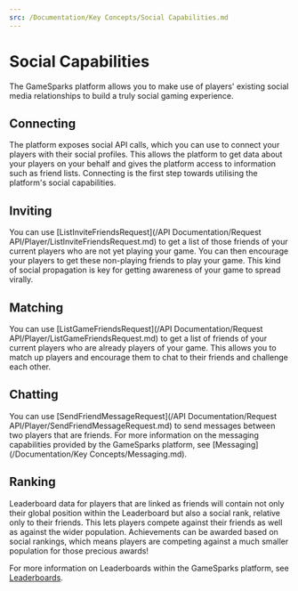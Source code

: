 ```yaml
---
src: /Documentation/Key Concepts/Social Capabilities.md
---
```


# Social Capabilities

The GameSparks platform allows you to make use of players' existing social media relationships to build a truly social gaming experience.

## Connecting

The platform exposes social API calls, which you can use to connect your players with their social profiles. This allows the platform to get data about your players on your behalf and gives the platform access to information such as friend lists. Connecting is the first step towards utilising the platform's social capabilities.

## Inviting

You can use [ListInviteFriendsRequest](/API Documentation/Request API/Player/ListInviteFriendsRequest.md) to get a list of those friends of your current players who are not yet playing your game. You can then encourage your players to get these non-playing friends to play your game. This kind of social propagation is key for getting awareness of your game to spread virally.

## Matching

You can use [ListGameFriendsRequest](/API Documentation/Request API/Player/ListGameFriendsRequest.md) to get a list of friends of your current players who are already players of your game. This allows you to match up players and encourage them to chat to their friends and challenge each other.

## Chatting

You can use [SendFriendMessageRequest](/API Documentation/Request API/Player/SendFriendMessageRequest.md) to send messages between two players that are friends. For more information on the messaging capabilities provided by the GameSparks platform, see [Messaging](/Documentation/Key Concepts/Messaging.md).

## Ranking

Leaderboard data for players that are linked as friends will contain not only their global position within the Leaderboard but also a social rank, relative only to their friends. This lets players compete against their friends as well as against the wider population. Achievements can be awarded based on social rankings, which means players are competing against a much smaller population for those precious awards!

For more information on Leaderboards within the GameSparks platform, see [Leaderboards](/Documentation/Configurator/Leaderboards.md).
